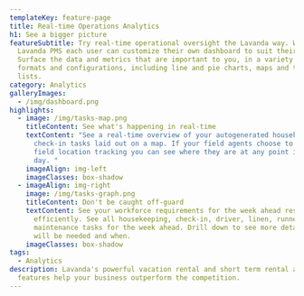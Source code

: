 ```yaml
---
templateKey: feature-page
title: Real-time Operations Analytics
h1: See a bigger picture
featureSubtitle: Try real-time operational oversight the Lavanda way. With
  Lavanda PMS each user can customize their own dashboard to suit their role.
  Surface the data and metrics that are important to you, in a variety of
  formats and configurations, including line and pie charts, maps and task
  lists.
category: Analytics
galleryImages:
  - /img/dashboard.png
highlights:
  - image: /img/tasks-map.png
    titleContent: See what's happening in real-time
    textContent: "See a real-time overview of your autogenerated housekeeping and
      check-in tasks laid out on a map. If your field agents choose to activate
      field location tracking you can see where they are at any point in the
      day. "
    imageAlign: img-left
    imageClasses: box-shadow
  - imageAlign: img-right
    image: /img/tasks-graph.png
    titleContent: Don't be caught off-guard
    textContent: See your workforce requirements for the week ahead resource plan
      efficiently. See all housekeeping, check-in, driver, linen, runner and
      maintenance tasks for the week ahead. Drill down to see more detail of who
      will be needed and when.
    imageClasses: box-shadow
tags:
  - Analytics
description: Lavanda's powerful vacation rental and short term rental analytics
  features help your business outperform the competition.
---
```

